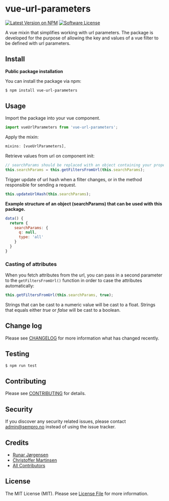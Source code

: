 # vue-url-parameters

[![Latest Version on NPM](https://img.shields.io/npm/v/vue-url-parameters.svg?style=flat-square)](https://npmjs.com/package/vue-url-parameters)
[![Software License](https://img.shields.io/badge/license-MIT-brightgreen.svg?style=flat-square)](LICENSE.md)

A vue mixin that simplifies working with url parameters. The package is developed for the purpose of allowing the key and values of a vue filter to be defined with url parameters.

## Install

**Public package installation**

You can install the package via npm:

```bash
$ npm install vue-url-parameters
```

## Usage

Import the package into your vue component.

```js
import vueUrlParameters from 'vue-url-parameters';
```

Apply the mixin:

```js
mixins: [vueUrlParameters],
```

Retrieve values from url on component init:

```js
// searchParams should be replaced with an object containing your properties
this.searchParams = this.getFiltersFromUrl(this.searchParams);
```

Trigger update of url hash when a filter changes, or in the method responsible for sending a request.

```js
this.updateUrlHash(this.searchParams);
```

**Example structure of an object (searchParams) that can be used with this package.**

```js
data() {
  return {
    searchParams: {
      q: null,
      type: 'all'
    }
  }
}
```

### Casting of attributes

When you fetch attributes from the url, you can pass in a second parameter to the `getFiltersFromUrl()` function in order to case the attributes automatically:

```js
this.getFiltersFromUrl(this.searchParams, true);
```

Strings that can be cast to a numeric value will be cast to a float. Strings that equals either _true_ or _false_ will be cast to a boolean.

## Change log

Please see [CHANGELOG](CHANGELOG.md) for more information what has changed recently.

## Testing

```bash
$ npm run test
```

## Contributing

Please see [CONTRIBUTING](CONTRIBUTING.md) for details.

## Security

If you discover any security related issues, please contact [admin@sempro.no](mailto:admin@sempro.no) instead of using the issue tracker.

## Credits

- [Runar Jørgensen](https://github.com/ventrec)
- [Christoffer Martinsen](https://github.com/mrtnsn)
- [All Contributors](../../contributors)

## License

The MIT License (MIT). Please see [License File](LICENSE.md) for more information.
